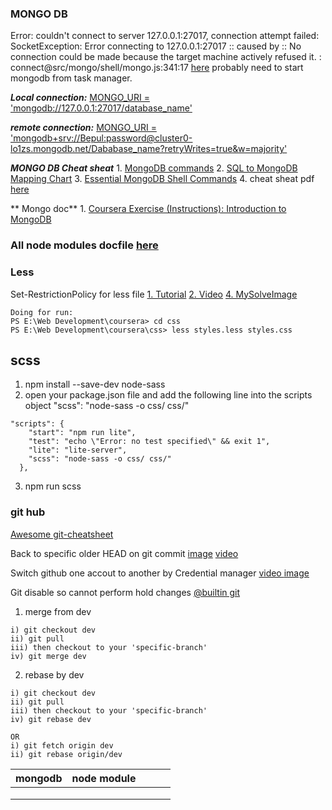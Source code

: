 ### MONGO DB

Error: couldn't connect to server 127.0.0.1:27017, connection attempt failed: SocketException: Error connecting to 127.0.0.1:27017 :: caused by :: No connection could be made because the target machine actively refused it. :
connect@src/mongo/shell/mongo.js:341:17 [here](https://www.youtube.com/watch?v=xgpGmi0EgcA) probably need to start mongodb from task manager.

**_Local connection:_** <ins>MONGO_URI = 'mongodb://127.0.0.1:27017/database_name'</ins>

**_remote connection:_** <ins>MONGO_URI = 'mongodb+srv://Bepul:password@cluster0-lo1zs.mongodb.net/Dababase_name?retryWrites=true&w=majority'</ins>

**_MONGO DB Cheat sheat_** 1. [MongoDB commands](https://gist.github.com/ondrejsika/ded2a9a22c96cda7098d69b5f158cd8a) 2. [SQL to MongoDB Mapping Chart](https://gist.github.com/aponxi/4380516) 3. [Essential MongoDB Shell Commands](https://www.opentechguides.com/how-to/article/mongodb/118/mongodb-cheatsheat.html) 4. cheat sheat pdf [here](https://github.com/Bepul-Hossain/my-regular-learning/blob/master/assets/pdf/MongoDB-CheatSheet-v1_0.pdf)

** Mongo doc** 1. [Coursera Exercise (Instructions): Introduction to MongoDB](https://docs.google.com/document/d/1Cvzz4izfvO67k_AwIeEENX8hQ6P1fANcoPqdTAvp19s/edit?usp=sharing)

 ### All node modules docfile [here](https://docs.google.com/document/d/1uj0gDlVw6b-JE93-Su1ZrbAMTCIypofRrkFp_JAaLRc/edit?usp=sharing)



### Less

Set-RestrictionPolicy for less file
[1. Tutorial](https://tecadmin.net/powershell-running-scripts-is-disabled-system/)
[2. Video](https://www.youtube.com/watch?v=Q2uLUuq0Ft4)
[4. MySolveImage](img/lessFileErrorSolve.png)

```
Doing for run:
PS E:\Web Development\coursera> cd css
PS E:\Web Development\coursera\css> less styles.less styles.css
```

## scss

1. npm install --save-dev node-sass
2. open your package.json file and add the following line into the scripts object "scss": "node-sass -o css/ css/"

```
"scripts": {
    "start": "npm run lite",
    "test": "echo \"Error: no test specified\" && exit 1",
    "lite": "lite-server",
    "scss": "node-sass -o css/ css/"
  },
```

3. npm run scss

### git hub

[Awesome git-cheatsheet](http://ndpsoftware.com/git-cheatsheet.html#loc=local_repo)

Back to specific older HEAD on git commit [image](assets/img/Back_o_git_specific_commit.PNG) [video](https://www.youtube.com/watch?v=yLNl6kpaVD4&t=1s)

Switch github one accout to another by Credential manager [video ](https://www.youtube.com/watch?v=aSTTJd5JMXg) [ image](assets/img/credential_manager.png)

Git disable so cannot perform hold changes [@builtin git](https://www.youtube.com/watch?v=nFzQnl44_70)

1. merge from dev
```
i) git checkout dev
ii) git pull
iii) then checkout to your 'specific-branch'
iv) git merge dev
```
2. rebase by dev
```
i) git checkout dev
ii) git pull
iii) then checkout to your 'specific-branch'
iv) git rebase dev

OR
i) git fetch origin dev
ii) git rebase origin/dev
```


| mongodb | node module |     |     |     |
| ------- | ----------- | --- | --- | --- |
|         |             |     |     |     |
|         |             |     |     |     |
|         |             |     |     |     |

